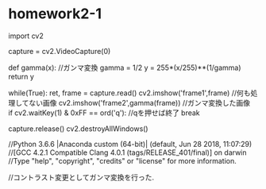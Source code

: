 # homework2-1
import cv2

capture = cv2.VideoCapture(0)

def gamma(x):   //ガンマ変換
    gamma = 1/2
    y = 255*(x/255)**(1/gamma)
    return y

while(True):
    ret, frame = capture.read()
    cv2.imshow('frame1',frame)  //何も処理してない画像
    cv2.imshow('frame2',gamma(frame)) //ガンマ変換した画像       
    if cv2.waitKey(1) & 0xFF == ord('q'): //qを押せば終了
        break

capture.release()
cv2.destroyAllWindows()




//Python 3.6.6 |Anaconda custom (64-bit)| (default, Jun 28 2018, 11:07:29) 
//[GCC 4.2.1 Compatible Clang 4.0.1 (tags/RELEASE_401/final)] on darwin
//Type "help", "copyright", "credits" or "license" for more information.

//コントラスト変更としてガンマ変換を行った.
